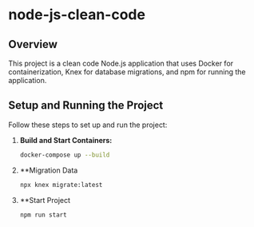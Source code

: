 # node-js-clean-code

## Overview

This project is a clean code Node.js application that uses Docker for containerization, Knex for database migrations, and npm for running the application. 

## Setup and Running the Project

Follow these steps to set up and run the project:

1. **Build and Start Containers:**
   ```bash
   docker-compose up --build
   
2. **Migration Data
   ```bash
   npx knex migrate:latest

3. **Start Project
    ```bash
   npm run start


